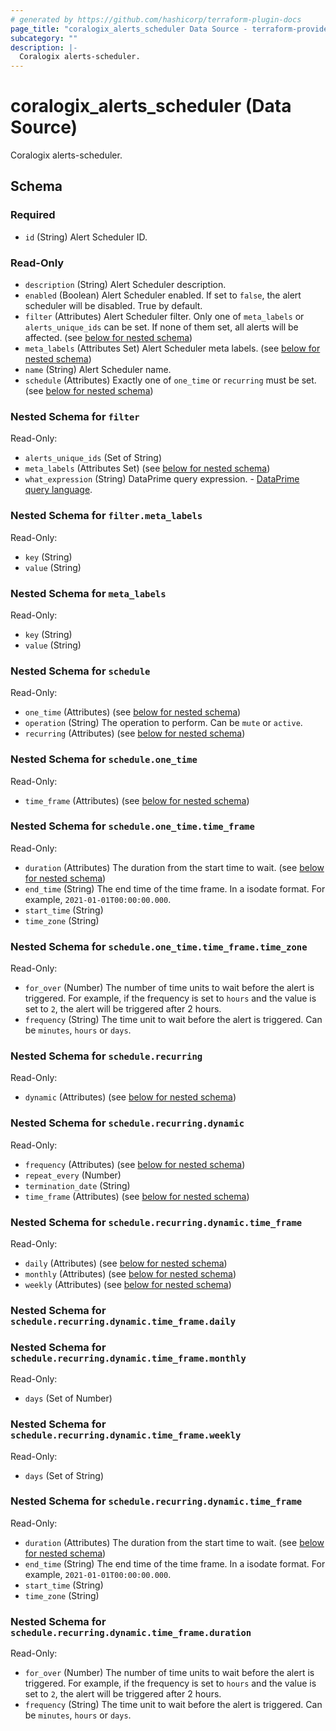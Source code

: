 ```yaml
---
# generated by https://github.com/hashicorp/terraform-plugin-docs
page_title: "coralogix_alerts_scheduler Data Source - terraform-provider-coralogix"
subcategory: ""
description: |-
  Coralogix alerts-scheduler.
---
```


# coralogix_alerts_scheduler (Data Source)

Coralogix alerts-scheduler.



<!-- schema generated by tfplugindocs -->
## Schema

### Required

- `id` (String) Alert Scheduler ID.

### Read-Only

- `description` (String) Alert Scheduler description.
- `enabled` (Boolean) Alert Scheduler enabled. If set to `false`, the alert scheduler will be disabled. True by default.
- `filter` (Attributes) Alert Scheduler filter. Only one of `meta_labels` or `alerts_unique_ids` can be set. If none of them set, all alerts will be affected. (see [below for nested schema](#nestedatt--filter))
- `meta_labels` (Attributes Set) Alert Scheduler meta labels. (see [below for nested schema](#nestedatt--meta_labels))
- `name` (String) Alert Scheduler name.
- `schedule` (Attributes) Exactly one of `one_time` or `recurring` must be set. (see [below for nested schema](#nestedatt--schedule))

<a id="nestedatt--filter"></a>
### Nested Schema for `filter`

Read-Only:

- `alerts_unique_ids` (Set of String)
- `meta_labels` (Attributes Set) (see [below for nested schema](#nestedatt--filter--meta_labels))
- `what_expression` (String) DataPrime query expression. - [DataPrime query language](https://coralogix.com/docs/dataprime-query-language/).

<a id="nestedatt--filter--meta_labels"></a>
### Nested Schema for `filter.meta_labels`

Read-Only:

- `key` (String)
- `value` (String)



<a id="nestedatt--meta_labels"></a>
### Nested Schema for `meta_labels`

Read-Only:

- `key` (String)
- `value` (String)


<a id="nestedatt--schedule"></a>
### Nested Schema for `schedule`

Read-Only:

- `one_time` (Attributes) (see [below for nested schema](#nestedatt--schedule--one_time))
- `operation` (String) The operation to perform. Can be `mute` or `active`.
- `recurring` (Attributes) (see [below for nested schema](#nestedatt--schedule--recurring))

<a id="nestedatt--schedule--one_time"></a>
### Nested Schema for `schedule.one_time`

Read-Only:

- `time_frame` (Attributes) (see [below for nested schema](#nestedatt--schedule--one_time--time_frame))

<a id="nestedatt--schedule--one_time--time_frame"></a>
### Nested Schema for `schedule.one_time.time_frame`

Read-Only:

- `duration` (Attributes) The duration from the start time to wait. (see [below for nested schema](#nestedatt--schedule--one_time--time_frame--duration))
- `end_time` (String) The end time of the time frame. In a isodate format. For example, `2021-01-01T00:00:00.000`.
- `start_time` (String)
- `time_zone` (String)

<a id="nestedatt--schedule--one_time--time_frame--duration"></a>
### Nested Schema for `schedule.one_time.time_frame.time_zone`

Read-Only:

- `for_over` (Number) The number of time units to wait before the alert is triggered. For example, if the frequency is set to `hours` and the value is set to `2`, the alert will be triggered after 2 hours.
- `frequency` (String) The time unit to wait before the alert is triggered. Can be `minutes`, `hours` or `days`.




<a id="nestedatt--schedule--recurring"></a>
### Nested Schema for `schedule.recurring`

Read-Only:

- `dynamic` (Attributes) (see [below for nested schema](#nestedatt--schedule--recurring--dynamic))

<a id="nestedatt--schedule--recurring--dynamic"></a>
### Nested Schema for `schedule.recurring.dynamic`

Read-Only:

- `frequency` (Attributes) (see [below for nested schema](#nestedatt--schedule--recurring--dynamic--frequency))
- `repeat_every` (Number)
- `termination_date` (String)
- `time_frame` (Attributes) (see [below for nested schema](#nestedatt--schedule--recurring--dynamic--time_frame))

<a id="nestedatt--schedule--recurring--dynamic--frequency"></a>
### Nested Schema for `schedule.recurring.dynamic.time_frame`

Read-Only:

- `daily` (Attributes) (see [below for nested schema](#nestedatt--schedule--recurring--dynamic--time_frame--daily))
- `monthly` (Attributes) (see [below for nested schema](#nestedatt--schedule--recurring--dynamic--time_frame--monthly))
- `weekly` (Attributes) (see [below for nested schema](#nestedatt--schedule--recurring--dynamic--time_frame--weekly))

<a id="nestedatt--schedule--recurring--dynamic--time_frame--daily"></a>
### Nested Schema for `schedule.recurring.dynamic.time_frame.daily`


<a id="nestedatt--schedule--recurring--dynamic--time_frame--monthly"></a>
### Nested Schema for `schedule.recurring.dynamic.time_frame.monthly`

Read-Only:

- `days` (Set of Number)


<a id="nestedatt--schedule--recurring--dynamic--time_frame--weekly"></a>
### Nested Schema for `schedule.recurring.dynamic.time_frame.weekly`

Read-Only:

- `days` (Set of String)



<a id="nestedatt--schedule--recurring--dynamic--time_frame"></a>
### Nested Schema for `schedule.recurring.dynamic.time_frame`

Read-Only:

- `duration` (Attributes) The duration from the start time to wait. (see [below for nested schema](#nestedatt--schedule--recurring--dynamic--time_frame--duration))
- `end_time` (String) The end time of the time frame. In a isodate format. For example, `2021-01-01T00:00:00.000`.
- `start_time` (String)
- `time_zone` (String)

<a id="nestedatt--schedule--recurring--dynamic--time_frame--duration"></a>
### Nested Schema for `schedule.recurring.dynamic.time_frame.duration`

Read-Only:

- `for_over` (Number) The number of time units to wait before the alert is triggered. For example, if the frequency is set to `hours` and the value is set to `2`, the alert will be triggered after 2 hours.
- `frequency` (String) The time unit to wait before the alert is triggered. Can be `minutes`, `hours` or `days`.
